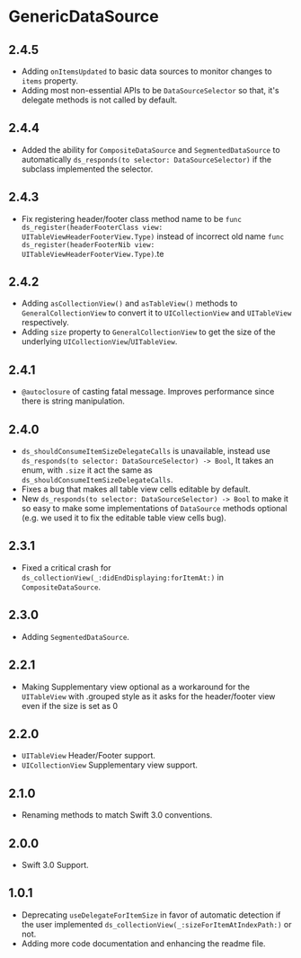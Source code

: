 # GenericDataSource

## 2.4.5

* Adding `onItemsUpdated` to basic data sources to monitor changes to `items` property.
* Adding most non-essential APIs to be `DataSourceSelector` so that, it's delegate methods is not called by default.

## 2.4.4

* Added the ability for `CompositeDataSource` and `SegmentedDataSource` to automatically `ds_responds(to selector: DataSourceSelector)` if the subclass implemented the selector.

## 2.4.3

* Fix registering header/footer class method name to be `func ds_register(headerFooterClass view: UITableViewHeaderFooterView.Type)` instead of incorrect old name `func ds_register(headerFooterNib view: UITableViewHeaderFooterView.Type)`.te

## 2.4.2

* Adding `asCollectionView()` and `asTableView()` methods to `GeneralCollectionView` to convert it to `UICollectionView` and `UITableView` respectively.
* Adding `size` property to `GeneralCollectionView` to get the size of the underlying `UICollectionView`/`UITableView`.

## 2.4.1

* `@autoclosure` of casting fatal message. Improves performance since there is string manipulation.

## 2.4.0

* `ds_shouldConsumeItemSizeDelegateCalls` is unavailable, instead use `ds_responds(to selector: DataSourceSelector) -> Bool`, It takes an enum, with `.size` it act the same as `ds_shouldConsumeItemSizeDelegateCalls`.
* Fixes a bug that makes all table view cells editable by default.
* New `ds_responds(to selector: DataSourceSelector) -> Bool` to make it so easy to make some implementations of `DataSource` methods optional (e.g. we used it to fix the editable table view cells bug).

## 2.3.1

* Fixed a critical crash for `ds_collectionView(_:didEndDisplaying:forItemAt:)` in `CompositeDataSource`.

## 2.3.0

* Adding `SegmentedDataSource`.

## 2.2.1

* Making Supplementary view optional as a workaround for the `UITableView` with .grouped style as it asks for the header/footer view even if the size is set as 0

## 2.2.0

* `UITableView` Header/Footer support.
* `UICollectionView` Supplementary view support.

## 2.1.0

* Renaming methods to match Swift 3.0 conventions.

## 2.0.0

* Swift 3.0 Support.

## 1.0.1

* Deprecating `useDelegateForItemSize` in favor of automatic detection if the user implemented `ds_collectionView(_:sizeForItemAtIndexPath:)` or not.
* Adding more code documentation and enhancing the readme file.
